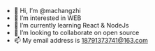 - 👋 Hi, I’m @machangzhi
- 👀 I’m interested in WEB
- 🌱 I’m currently learning React & NodeJs
- 💞️ I’m looking to collaborate on open source
- 📫 My email address is 18791373741@163.com

<!---
machangzhi/machangzhi is a ✨ special ✨ repository because its `README.md` (this file) appears on your GitHub profile.
You can click the Preview link to take a look at your changes.
--->
